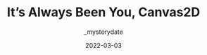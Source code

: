 ---
author: _mysterydate
date: 2022-03-03
draft: true
publisher: chromiumdev
tags:
  - html
  - css
  - javascript
target_url: https://developer.chrome.com/blog/canvas2d/
title: It’s Always Been You, Canvas2D
---